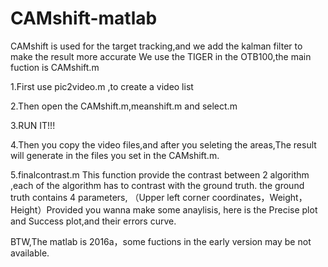 # CAMshift-matlab
CAMshift is used for the target tracking,and we add the kalman filter to make the result more accurate
We use the TIGER in the OTB100,the main fuction is CAMshift.m

1.First use pic2video.m ,to create a video list

2.Then open the CAMshift.m,meanshift.m and select.m

3.RUN IT!!!

4.Then you copy the video files,and after you seleting the areas,The result will generate in the files you set in the CAMshift.m.

5.finalcontrast.m This function provide the contrast between 2 algorithm ,each of the algorithm has to contrast with the ground truth.
  the ground truth contains 4 parameters,  （Upper left corner coordinates，Weight，Height）Provided you wanna make some anaylisis, here is the Precise plot and Success plot,and their errors curve.

BTW,The matlab is 2016a，some fuctions in the early version may be not available.
